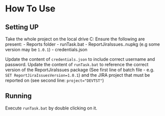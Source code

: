 # How To Use

## Setting UP

Take the whole project on the local drive C:
Ensure the following are present:
	-	Reports folder
	-	runTask.bat
	-	ReportJiraIssues.<some version>.nupkg (e.g some version may be ``1.0.1``)
	-	credentials.json
	
Update the content of ```credentials.json``` to include correct username and password.
Update the content of ```runTask.bat``` to reference the correct version of the ReportJiraIssues package (See first line of batch file - e.g. ``SET ReportJiraIssuesVersion=1.0.1``) and the JIRA project that must be reported on (see second line: ``project="DEVTST"``) 

## Running

Execute ```runTask.bat``` by double clicking on it.